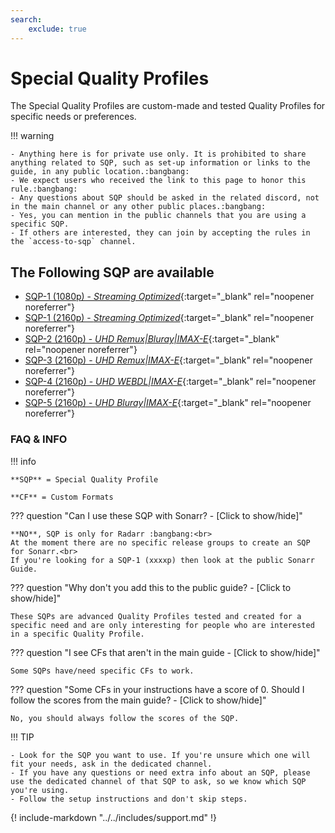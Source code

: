 ```yaml
---
search:
    exclude: true
---
```


# Special Quality Profiles

<meta name="robots" content="noindex, noarchive, nofollow" />

The Special Quality Profiles are custom-made and tested Quality Profiles for specific needs or preferences.

!!! warning

    - Anything here is for private use only. It is prohibited to share anything related to SQP, such as set-up information or links to the guide, in any public location.:bangbang:
    - We expect users who received the link to this page to honor this rule.:bangbang:
    - Any questions about SQP should be asked in the related discord, not in the main channel or any other public places.:bangbang:
    - Yes, you can mention in the public channels that you are using a specific SQP.
    - If others are interested, they can join by accepting the rules in the `access-to-sqp` channel.

## The Following SQP are available

- [SQP-1 (1080p) - _Streaming Optimized_](/SQP/1){:target="\_blank" rel="noopener noreferrer"}
- [SQP-1 (2160p) - _Streaming Optimized_](/SQP/1-4k){:target="\_blank" rel="noopener noreferrer"}
- [SQP-2 (2160p) - _UHD Remux|Bluray|IMAX-E_](/SQP/2){:target="\_blank" rel="noopener noreferrer"}
- [SQP-3 (2160p) - _UHD Remux|IMAX-E_](/SQP/3){:target="\_blank" rel="noopener noreferrer"}
- [SQP-4 (2160p) - _UHD WEBDL|IMAX-E_](/SQP/4){:target="\_blank" rel="noopener noreferrer"}
- [SQP-5 (2160p) - _UHD Bluray|IMAX-E_](/SQP/5){:target="\_blank" rel="noopener noreferrer"}

### FAQ & INFO

!!! info

    **SQP** = Special Quality Profile

    **CF** = Custom Formats

??? question "Can I use these SQP with Sonarr? - [Click to show/hide]"

    **NO**, SQP is only for Radarr :bangbang:<br>
    At the moment there are no specific release groups to create an SQP for Sonarr.<br>
    If you're looking for a SQP-1 (xxxxp) then look at the public Sonarr Guide.

??? question "Why don't you add this to the public guide? - [Click to show/hide]"

    These SQPs are advanced Quality Profiles tested and created for a specific need and are only interesting for people who are interested in a specific Quality Profile.

??? question "I see CFs that aren't in the main guide - [Click to show/hide]"

    Some SQPs have/need specific CFs to work.

??? question "Some CFs in your instructions have a score of 0. Should I follow the scores from the main guide? - [Click to show/hide]"

    No, you should always follow the scores of the SQP.

!!! TIP

    - Look for the SQP you want to use. If you're unsure which one will fit your needs, ask in the dedicated channel.
    - If you have any questions or need extra info about an SQP, please use the dedicated channel of that SQP to ask, so we know which SQP you're using.
    - Follow the setup instructions and don't skip steps.

{! include-markdown "../../includes/support.md" !}
